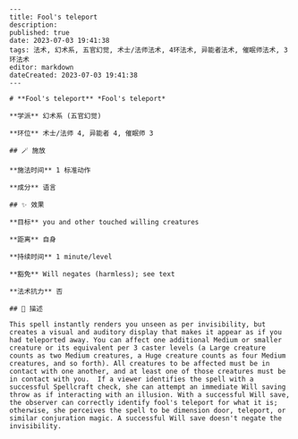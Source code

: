 
    ---
    title: Fool's teleport
    description: 
    published: true
    date: 2023-07-03 19:41:38
    tags: 法术, 幻术系, 五官幻觉, 术士/法师法术, 4环法术, 异能者法术, 催眠师法术, 3环法术
    editor: markdown
    dateCreated: 2023-07-03 19:41:38
    ---

    # **Fool's teleport** *Fool's teleport*

    **学派** 幻术系 (五官幻觉) 

    **环位** 术士/法师 4, 异能者 4, 催眠师 3

    ## 🪄 施放

    **施法时间** 1 标准动作

    **成分** 语言

    ## ✨ 效果 

    **目标** you and other touched willing creatures 

    **距离** 自身  

    **持续时间** 1 minute/level 

    **豁免** Will negates (harmless); see text

    **法术抗力** 否

    ## 📖 描述

    This spell instantly renders you unseen as per invisibility, but creates a visual and auditory display that makes it appear as if you had teleported away. You can affect one additional Medium or smaller creature or its equivalent per 3 caster levels (a Large creature counts as two Medium creatures, a Huge creature counts as four Medium creatures, and so forth). All creatures to be affected must be in contact with one another, and at least one of those creatures must be in contact with you.  If a viewer identifies the spell with a successful Spellcraft check, she can attempt an immediate Will saving throw as if interacting with an illusion. With a successful Will save, the observer can correctly identify fool's teleport for what it is; otherwise, she perceives the spell to be dimension door, teleport, or similar conjuration magic. A successful Will save doesn't negate the invisibility.
    